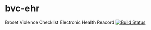 # bvc-ehr
Broset Violence Checklist Electronic Health Reacord
[![Build Status](https://travis-ci.org/daveharmswebdev/bvc-ehr.svg?branch=master)](https://travis-ci.org/daveharmswebdev/bvc-ehr)
